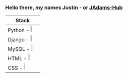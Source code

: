 ### Hello there, my names Justin - or [JAdams-Hub](https://github.com/JAdams-hub)


| Stack                                                                                                                                                                                                                                                                                          |
|------------------------------------------------------------------------------------------------------------------------------------------------------------------------------------------------------------------------------------------------------------------------------------------------|
| Python - <img src="https://www.python.org/static/opengraph-icon-200x200.png" width=9% height=4%>                                                                                                                                                                                               |
| Django - <img src="https://th.bing.com/th/id/R.811421bf95c2d6506d3660a6814b71d2?rik=t746fMbIyeoXwQ&pid=ImgRaw&r=0&sres=1&sresct=1" width=8% height=4%>                                                                                                                                         |
| MySQL - <img src="https://th.bing.com/th/id/R.6b47d7fec15d3e1a5de086ac1c808f6d?rik=IIkC39481Md3Bw&riu=http%3a%2f%2flogos-download.com%2fwp-content%2fuploads%2f2016%2f05%2fMySQL_logo_logotype.png&ehk=aWHquyoObU%2fXSsDiw7VKaqGdBCxP2cRjipdNUO5Q6us%3d&risl=&pid=ImgRaw&r=0" width=10% height=4%> |
| HTML - <img src="https://www.clipartkey.com/mpngs/m/210-2104705_html-logo-png-transparent-background.png" width=7% height=4%>                                                                                                                                                                  |
| CSS - <img src="https://th.bing.com/th/id/OIP.hG6v403fXEtFUUkC_PUq2QHaKt?w=131&h=190&c=7&r=0&o=5&dpr=1.5&pid=1.7" width=6% height=4%>                                                                                                                                                          |
